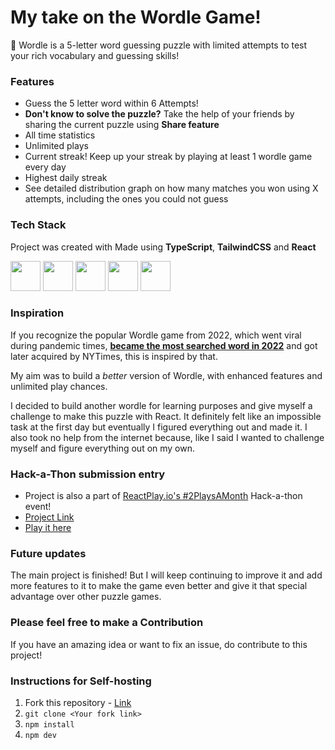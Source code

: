 # My take on the Wordle Game!

🤔 Wordle is a 5-letter word guessing puzzle with limited attempts to test your rich vocabulary and guessing skills!

### Features
- Guess the 5 letter word within 6 Attempts!
- **Don't know to solve the puzzle?** Take the help of your friends by sharing the current puzzle using **Share feature**
- All time statistics
- Unlimited plays
- Current streak! Keep up your streak by playing at least 1 wordle game every day
- Highest daily streak
- See detailed distribution graph on how many matches you won using X attempts, including the ones you could not guess

### Tech Stack

Project was created with Made using **TypeScript**, **TailwindCSS** and **React**
<p>
<img src="https://upload.wikimedia.org/wikipedia/commons/f/f1/Vitejs-logo.svg" width="48px" height="48px"/>
<img src="https://cdn.jsdelivr.net/gh/devicons/devicon/icons/typescript/typescript-original.svg" width="48px" height="48px"/>
<img src="https://cdn.jsdelivr.net/gh/devicons/devicon/icons/css3/css3-original.svg" width="48px" height="48px"/>
<img src="https://cdn.jsdelivr.net/gh/devicons/devicon/icons/tailwindcss/tailwindcss-plain.svg" width="48px" height="48px"/>
<img src="https://cdn.jsdelivr.net/gh/devicons/devicon/icons/react/react-original.svg" width="48px" height="48px"/>
</p>

### Inspiration

If you recognize the popular Wordle game from 2022, which went viral during pandemic times, **[became the most searched word in 2022](https://www.hindustantimes.com/trending/wordle-is-the-most-searched-term-on-google-in-2022-tops-ukraine-and-queen-elizabeth-101670498879949.html)** and got later acquired by NYTimes, this is inspired by that. 

My aim was to build a *better* version of Wordle, with enhanced features and unlimited play chances.

I decided to build another wordle for learning purposes and give myself a challenge to make this puzzle with React. It definitely felt like an impossible task at the first day but eventually I figured everything out and made it. I also took no help from the internet because, like I said I wanted to challenge myself and figure everything out on my own.

### Hack-a-Thon submission entry

- Project is also a part of [ReactPlay.io's #2PlaysAMonth](http://reactplay.io/) Hack-a-thon event!
- [Project Link](https://github.com/reactplay/react-play/tree/main/src/plays/wordle) 
- [Play it here](https://reactplay.io/plays/samirmishra27/wordle)

### Future updates

The main project is finished! But I will keep continuing to improve it and add more features to it to make the game even better and give it that special advantage over other puzzle games.

### Please feel free to make a Contribution

If you have an amazing idea or want to fix an issue, do contribute to this project!

### Instructions for Self-hosting

1. Fork this repository - [Link](https://github.com/SamirMishra27/wordle-clone/fork)
2. `git clone <Your fork link>`
3. `npm install`
4. `npm dev`
<!-- 4. `git checkout -b <New feature name>` -->